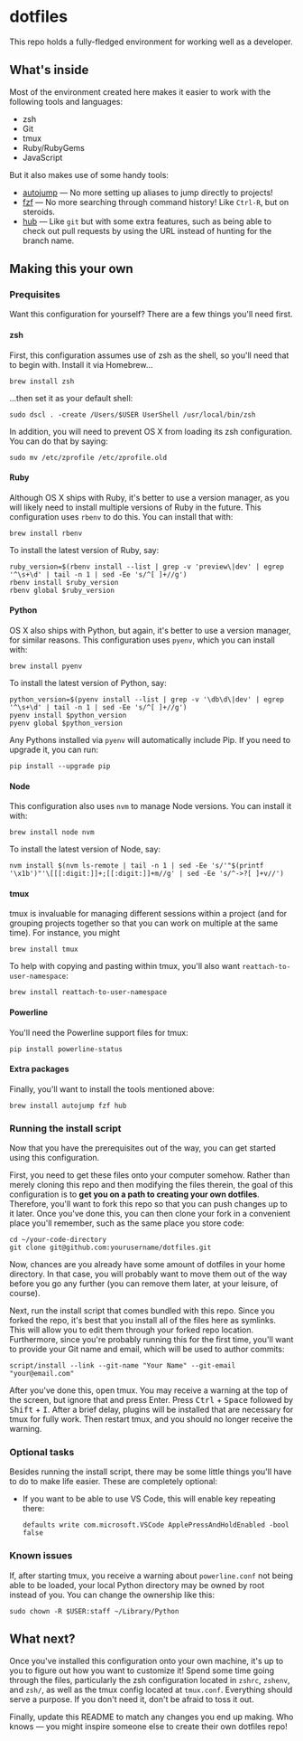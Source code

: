 # dotfiles

This repo holds a fully-fledged environment for working well as a developer.

## What's inside

Most of the environment created here makes it easier to work with the following
tools and languages:

* zsh
* Git
* tmux
* Ruby/RubyGems
* JavaScript

But it also makes use of some handy tools:

* [autojump] — No more setting up aliases to jump directly to projects!
* [fzf] — No more searching through command history! Like `Ctrl-R`, but on
  steroids.
* [hub] — Like `git` but with some extra features, such as being able to check
  out pull requests by using the URL instead of hunting for the branch name.

[autojump]: https://github.com/wting/autojump
[fzf]: https://github.com/junegunn/fzf
[hub]: https://github.com/github/hub

## Making this your own

### Prequisites

Want this configuration for yourself? There are a few things you'll need first.

#### zsh

First, this configuration assumes use of zsh as the shell, so you'll need that
to begin with. Install it via Homebrew...

    brew install zsh

...then set it as your default shell:

    sudo dscl . -create /Users/$USER UserShell /usr/local/bin/zsh

In addition, you will need to prevent OS X from loading its zsh configuration.
You can do that by saying:

    sudo mv /etc/zprofile /etc/zprofile.old

#### Ruby

Although OS X ships with Ruby, it's better to use a version manager, as you will
likely need to install multiple versions of Ruby in the future. This
configuration uses `rbenv` to do this. You can install that with:

    brew install rbenv

To install the latest version of Ruby, say:

    ruby_version=$(rbenv install --list | grep -v 'preview\|dev' | egrep '^\s+\d' | tail -n 1 | sed -Ee 's/^[ ]+//g')
    rbenv install $ruby_version
    rbenv global $ruby_version

#### Python

OS X also ships with Python, but again, it's better to use a version manager,
for similar reasons. This configuration uses `pyenv`, which you can install
with:

    brew install pyenv

To install the latest version of Python, say:

    python_version=$(pyenv install --list | grep -v '\db\d\|dev' | egrep '^\s+\d' | tail -n 1 | sed -Ee 's/^[ ]+//g')
    pyenv install $python_version
    pyenv global $python_version

Any Pythons installed via `pyenv` will automatically include Pip. If you need to
upgrade it, you can run:

    pip install --upgrade pip

#### Node

This configuration also uses `nvm` to manage Node versions. You can install it
with:

    brew install node nvm

To install the latest version of Node, say:

    nvm install $(nvm ls-remote | tail -n 1 | sed -Ee 's/'"$(printf '\x1b')"'\[[[:digit:]]+;[[:digit:]]+m//g' | sed -Ee 's/^->?[ ]+v//')

#### tmux

tmux is invaluable for managing different sessions within a project (and for
grouping projects together so that you can work on multiple at the same time).
For instance, you might 

    brew install tmux

To help with copying and pasting within tmux, you'll also want
`reattach-to-user-namespace`:

    brew install reattach-to-user-namespace

#### Powerline

You'll need the Powerline support files for tmux:

    pip install powerline-status

#### Extra packages

Finally, you'll want to install the tools mentioned above:

    brew install autojump fzf hub

### Running the install script

Now that you have the prerequisites out of the way, you can get started using
this configuration.

First, you need to get these files onto your computer somehow. Rather than
merely cloning this repo and then modifying the files therein, the goal of this
configuration is to **get you on a path to creating your own dotfiles**.
Therefore, you'll want to fork this repo so that you can push changes up to
it later. Once you've done this, you can then clone your fork in a convenient
place you'll remember, such as the same place you store code:

    cd ~/your-code-directory
    git clone git@github.com:yourusername/dotfiles.git

Now, chances are you already have some amount of dotfiles in your home
directory. In that case, you will probably want to move them out of the way
before you go any further (you can remove them later, at your leisure, of
course).

Next, run the install script that comes bundled with this repo. Since you forked
the repo, it's best that you install all of the files here as symlinks. This
will allow you to edit them through your forked repo location. Furthermore,
since you're probably running this for the first time, you'll want to provide
your Git name and email, which will be used to author commits:

    script/install --link --git-name "Your Name" --git-email "your@email.com"

After you've done this, open tmux. You may receive a warning at the top of the
screen, but ignore that and press Enter. Press <kbd>Ctrl</kbd> +
<kbd>Space</kbd> followed by <kbd>Shift</kbd> + <kbd>I</kbd>. After a brief
delay, plugins will be installed that are necessary for tmux for fully work.
Then restart tmux, and you should no longer receive the warning.

### Optional tasks

Besides running the install script, there may be some little things you'll have
to do to make life easier. These are completely optional:

* If you want to be able to use VS Code, this will enable key repeating there:
  ```
  defaults write com.microsoft.VSCode ApplePressAndHoldEnabled -bool false
  ```

### Known issues

If, after starting tmux, you receive a warning about `powerline.conf` not being
able to be loaded, your local Python directory may be owned by root instead of
you. You can change the ownership like this:

    sudo chown -R $USER:staff ~/Library/Python

## What next?

Once you've installed this configuration onto your own machine, it's up to you
to figure out how you want to customize it! Spend some time going through the
files, particularly the zsh configuration located in `zshrc`, `zshenv`, and
`zsh/`, as well as the tmux config located at `tmux.conf`. Everything should
serve a purpose. If you don't need it, don't be afraid to toss it out.

Finally, update this README to match any changes you end up making. Who knows —
you might inspire someone else to create their own dotfiles repo!
